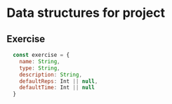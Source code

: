 # Data structures for project

## Exercise
```js
  const exercise = {
    name: String,
    type: String,
    description: String,
    defaultReps: Int || null,
    defaultTime: Int || null
  }
```
